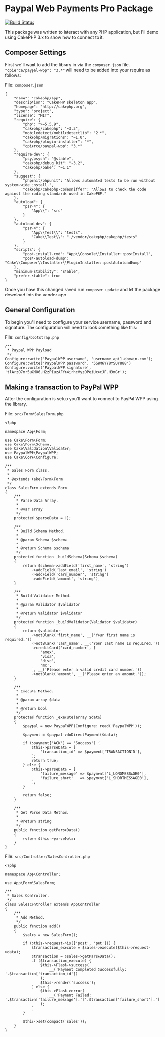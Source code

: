# Paypal Web Payments Pro Package
[![Build Status](https://travis-ci.org/cpierce/paypal-wpp.svg?branch=master)](https://travis-ci.org/cpierce/paypal-wpp)

This package was written to interact with any PHP application, but I'll demo
using CakePHP 3.x to show how to connect to it.

## Composer Settings
First we'll want to add the library in via the `composer.json` file.
`"cpierce/paypal-wpp": "3.*"` will need to be added into your require as follows:

File: `composer.json`

```
{
    "name": "cakephp/app",
    "description": "CakePHP skeleton app",
    "homepage": "http://cakephp.org",
    "type": "project",
    "license": "MIT",
    "require": {
        "php": ">=5.5.9",
        "cakephp/cakephp": "~3.3",
        "mobiledetect/mobiledetectlib": "2.*",
        "cakephp/migrations": "~1.0",
        "cakephp/plugin-installer": "*",
        "cpierce/paypal-wpp": "3.*"
    },
    "require-dev": {
        "psy/psysh": "@stable",
        "cakephp/debug_kit": "~3.2",
        "cakephp/bake": "~1.1"
    },
    "suggest": {
        "phpunit/phpunit": "Allows automated tests to be run without system-wide install.",
        "cakephp/cakephp-codesniffer": "Allows to check the code against the coding standards used in CakePHP."
    },
    "autoload": {
        "psr-4": {
            "App\\": "src"
        }
    },
    "autoload-dev": {
        "psr-4": {
            "App\\Test\\": "tests",
            "Cake\\Test\\": "./vendor/cakephp/cakephp/tests"
        }
    },
    "scripts": {
        "post-install-cmd": "App\\Console\\Installer::postInstall",
        "post-autoload-dump": "Cake\\Composer\\Installer\\PluginInstaller::postAutoloadDump"
    },
    "minimum-stability": "stable",
    "prefer-stable": true
}
```

Once you have this changed saved run `composer update` and let the package download
into the vendor app.

## General Configuration
To begin you'll need to configure your service username, password and signature.
The configuration will need to look something like this:

File: `config/bootstrap.php`

```
/**
 * Paypal WPP Payload
 */
Configure::write('PaypalWPP.username', 'username_api1.domain.com');
Configure::write('PaypalWPP.password', '5SWM6YY8YSUY888');
Configure::write('PaypalWPP.signature', 'tlArzO7mr5uXMO6.H2zPIuzAFYn4irhcVyzOPeiUcocJF.H3mGr');
```

## Making a transaction to PayPal WPP
After the configuration is setup you'll want to connect to PayPal WPP using the
library.

File: `src/Form/SalesForm.php`

```
<?php

namespace App\Form;

use Cake\Form\Form;
use Cake\Form\Schema;
use Cake\Validation\Validator;
use PaypalWPP\PaypalWPP;
use Cake\Core\Configure;

/**
 * Sales Form class.
 *
 * @extends Cake\Form\Form
 */
class SalesForm extends Form
{
    /**
     * Parse Data Array.
     *
     * @var array
     */
    protected $parseData = [];

    /**
     * Build Schema Method.
     *
     * @param Schema $schema
     *
     * @return Schema $schema
     */
    protected function _buildSchema(Schema $schema)
    {
        return $schema->addField('first_name', 'string')
            ->addField('last_email', 'string')
            ->addField('card_number', 'string')
            ->addField('amount', 'string');
    }

    /**
     * Build Validator Method.
     *
     * @param Validator $validator
     *
     * @return Validator $validator
     */
    protected function _buildValidator(Validator $validator)
    {
        return $validator
            ->notBlank('first_name', __('Your first name is required.'))
            ->notBlank('last_name', __('Your last name is required.'))
            ->creditCard('card_number', [
                'amex',
                'visa',
                'disc',
                'mc',
            ], __('Please enter a valid credit card number.'))
            ->notBlank('amount', __('Please enter an amount.'));
    }

    /**
     * Execute Method.
     *
     * @param array $data
     *
     * @return bool
     */
    protected function _execute(array $data)
    {
        $paypal = new PaypalWPP(Configure::read('PaypalWPP'));

        $payment = $paypal->doDirectPayment($data);

        if ($payment['ACK'] == 'Success') {
            $this->parseData = [
                'transaction_id' => $payment['TRANSACTIONID'],
            ];
            return true;
        } else {
            $this->parseData = [
                'failure_message' => $payment['L_LONGMESSAGE0'],
                'failure_short'   => $payment['L_SHORTMESSAGE0'],
            ];
        }

        return false;
    }

    /**
     * Get Parse Data Method.
     *
     * @return string
     */
    public function getParseData()
    {
        return $this->parseData;
    }
}
```

File: `src/Controller/SalesController.php`

```
<?php

namespace App\Controller;

use App\Form\SalesForm;

/**
 * Sales Controller.
 */
class SalesController extends AppController
{
    /**
     * Add Method.
     */
    public function add()
    {
        $sales = new SalesForm();

        if ($this->request->is(['post', 'put'])) {
            $transaction_execute = $sales->execute($this->request->data);
            $transaction = $sales->getParseData();
            if ($transaction_execute) {
                $this->Flash->success(
                    __('Payment Completed Successfully: '.$transaction['transaction_id'])
                );
                $this->render('success');
            } else {
                $this->Flash->error(
                    __('Payment Failed: '.$transaction['failure_message'].'['.$transaction['failure_short'].']')
                );
            }
        }

        $this->set(compact('sales'));
    }
}
```
